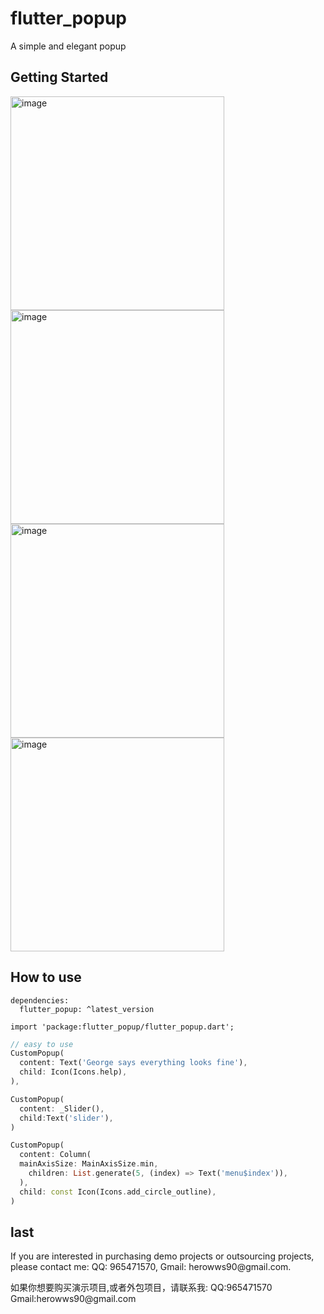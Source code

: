 # flutter_popup

A simple and elegant popup

## Getting Started

<img width="342" alt="image" src="https://github.com/herowws/flutter_popup/assets/41428542/98c3d15e-323a-491e-a4e2-e7778c6330c7">
<img width="342" alt="image" src="https://github.com/herowws/flutter_popup/assets/41428542/c49daa76-de18-41df-806f-a734cd75b7a4">
<img width="342" alt="image" src="https://github.com/herowws/flutter_popup/assets/41428542/465dbd7c-7088-4b76-a2cc-83436c12dec6">
<img width="342" alt="image" src="https://github.com/herowws/flutter_popup/assets/41428542/c1ab417a-30b6-4f99-97c9-fbca4ccc697c">


## How to use
```
dependencies:
  flutter_popup: ^latest_version
```

```
import 'package:flutter_popup/flutter_popup.dart';
```
```dart
// easy to use
CustomPopup(
  content: Text('George says everything looks fine'),
  child: Icon(Icons.help),
),

CustomPopup(
  content: _Slider(),
  child:Text('slider'),
)

CustomPopup(
  content: Column(
  mainAxisSize: MainAxisSize.min,
    children: List.generate(5, (index) => Text('menu$index')),
  ),
  child: const Icon(Icons.add_circle_outline),
)
```


## last
<p>If you are interested in purchasing demo projects or outsourcing projects, please contact me: QQ: 965471570, Gmail: herowws90@gmail.com.</p>
<p>如果你想要购买演示项目,或者外包项目，请联系我: QQ:965471570  Gmail:herowws90@gmail.com</p>
